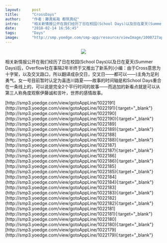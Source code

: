 ```yaml
---
layout:     post
title:      "CrossDays"
author:     "作者：藤真拓哉 都筑真纪"
intro:      "相关新情报公开在我们经历了日在校园(School Days)以及日在夏天(Summer Days)后，Overflow社在事隔2年半终于又推出了新系列(小编：由于Cross意思为十字架，以及交叉路口，所以翻译成杂交日，交叉日——都可以——)主角为足利勇气，女一号目前暂时认定为喜连川路夏——故事的时间轴是和School Days重合在一条线上的，可以说是完全2个平行时间的故事——而追加的新看点就是可以从第三人称角度观察伊藤诚和言叶，世界的感情故事。"
date:       "2018-02-14 16:56:45"
tags:       "Days"
image:      "http://smp.yoedge.com/smp-app/resource/viewImage/1000727appline.png"
---
```

<div style="text-align: center">
<p><img src="http://smp.yoedge.com/smp-app/resource/viewImage/1000727appline.png"/></p>
</div>
<p class="post-meta">
<span>相关新情报公开在我们经历了日在校园(School Days)以及日在夏天(Summer Days)后，Overflow社在事隔2年半终于又推出了新系列(小编：由于Cross意思为十字架，以及交叉路口，所以翻译成杂交日，交叉日——都可以——)主角为足利勇气，女一号目前暂时认定为喜连川路夏——故事的时间轴是和School Days重合在一条线上的，可以说是完全2个平行时间的故事——而追加的新看点就是可以从第三人称角度观察伊藤诚和言叶，世界的感情故事。</span>
</p>
[http://smp3.yoedge.com/view/gotoAppLine/1022191](http://smp3.yoedge.com/view/gotoAppLine/1022191){:target="_blank"}
[http://smp3.yoedge.com/view/gotoAppLine/1022190](http://smp3.yoedge.com/view/gotoAppLine/1022190){:target="_blank"}
[http://smp3.yoedge.com/view/gotoAppLine/1022189](http://smp3.yoedge.com/view/gotoAppLine/1022189){:target="_blank"}
[http://smp3.yoedge.com/view/gotoAppLine/1022188](http://smp3.yoedge.com/view/gotoAppLine/1022188){:target="_blank"}
[http://smp3.yoedge.com/view/gotoAppLine/1022187](http://smp3.yoedge.com/view/gotoAppLine/1022187){:target="_blank"}
[http://smp3.yoedge.com/view/gotoAppLine/1022186](http://smp3.yoedge.com/view/gotoAppLine/1022186){:target="_blank"}
[http://smp3.yoedge.com/view/gotoAppLine/1022185](http://smp3.yoedge.com/view/gotoAppLine/1022185){:target="_blank"}
[http://smp3.yoedge.com/view/gotoAppLine/1022184](http://smp3.yoedge.com/view/gotoAppLine/1022184){:target="_blank"}
[http://smp3.yoedge.com/view/gotoAppLine/1022183](http://smp3.yoedge.com/view/gotoAppLine/1022183){:target="_blank"}
[http://smp3.yoedge.com/view/gotoAppLine/1022182](http://smp3.yoedge.com/view/gotoAppLine/1022182){:target="_blank"}
[http://smp3.yoedge.com/view/gotoAppLine/1022181](http://smp3.yoedge.com/view/gotoAppLine/1022181){:target="_blank"}
[http://smp3.yoedge.com/view/gotoAppLine/1022180](http://smp3.yoedge.com/view/gotoAppLine/1022180){:target="_blank"}
[http://smp3.yoedge.com/view/gotoAppLine/1022179](http://smp3.yoedge.com/view/gotoAppLine/1022179){:target="_blank"}


